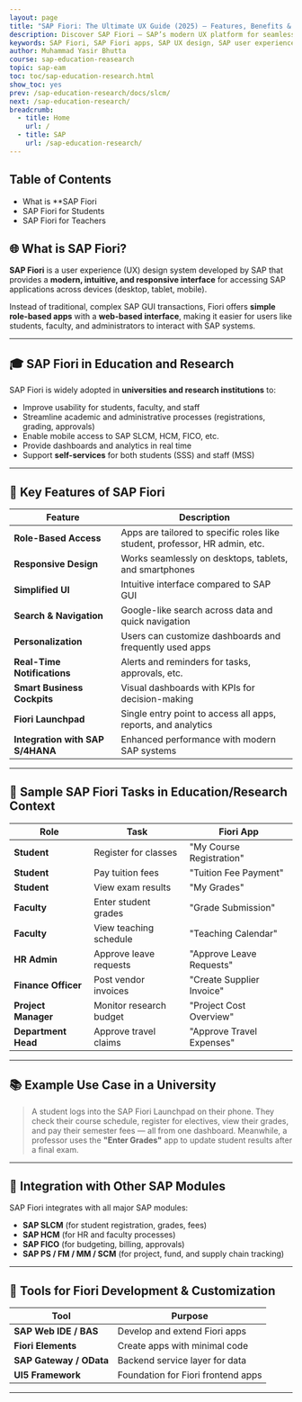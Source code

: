 ```yaml
---
layout: page
title: "SAP Fiori: The Ultimate UX Guide (2025) – Features, Benefits & Implementation"
description: Discover SAP Fiori – SAP’s modern UX platform for seamless, role-based apps. Learn key features, benefits, implementation steps, and how it enhances SAP user experience.
keywords: SAP Fiori, SAP Fiori apps, SAP UX design, SAP user experience, SAP Fiori launchpad, SAP Fiori implementation, SAP S/4HANA Fiori, SAP Fiori vs GUI, SAP Fiori best practices, Fiori app library, SAP Fiori development, role-based SAP apps, SAP mobile UX, Fiori elements, SAP Fiori analytics
author: Muhammad Yasir Bhutta
course: sap-education-reasearch
topic: sap-eam
toc: toc/sap-education-research.html
show_toc: yes
prev: /sap-education-research/docs/slcm/
next: /sap-education-research/
breadcrumb:
  - title: Home
    url: /
  - title: SAP
    url: /sap-education-research/
---
```


## Table of Contents

- What is **SAP Fiori
- SAP Fiori for Students
- SAP Fiori for Teachers

## 🌐 What is **SAP Fiori**?

**SAP Fiori** is a user experience (UX) design system developed by SAP that provides a **modern, intuitive, and responsive interface** for accessing SAP applications across devices (desktop, tablet, mobile).

Instead of traditional, complex SAP GUI transactions, Fiori offers **simple role-based apps** with a **web-based interface**, making it easier for users like students, faculty, and administrators to interact with SAP systems.

---

## 🎓 SAP Fiori in Education and Research

SAP Fiori is widely adopted in **universities and research institutions** to:

* Improve usability for students, faculty, and staff
* Streamline academic and administrative processes (registrations, grading, approvals)
* Enable mobile access to SAP SLCM, HCM, FICO, etc.
* Provide dashboards and analytics in real time
* Support **self-services** for both students (SSS) and staff (MSS)

---

## 🔑 Key Features of SAP Fiori

| Feature                          | Description                                                                 |
| -------------------------------- | --------------------------------------------------------------------------- |
| **Role-Based Access**            | Apps are tailored to specific roles like student, professor, HR admin, etc. |
| **Responsive Design**            | Works seamlessly on desktops, tablets, and smartphones                      |
| **Simplified UI**                | Intuitive interface compared to SAP GUI                                     |
| **Search & Navigation**          | Google-like search across data and quick navigation                         |
| **Personalization**              | Users can customize dashboards and frequently used apps                     |
| **Real-Time Notifications**      | Alerts and reminders for tasks, approvals, etc.                             |
| **Smart Business Cockpits**      | Visual dashboards with KPIs for decision-making                             |
| **Fiori Launchpad**              | Single entry point to access all apps, reports, and analytics               |
| **Integration with SAP S/4HANA** | Enhanced performance with modern SAP systems                                |

---

## 🧪 Sample SAP Fiori Tasks in Education/Research Context

| Role                | Task                    | Fiori App                 |
| ------------------- | ----------------------- | ------------------------- |
| **Student**         | Register for classes    | "My Course Registration"  |
| **Student**         | Pay tuition fees        | "Tuition Fee Payment"     |
| **Student**         | View exam results       | "My Grades"               |
| **Faculty**         | Enter student grades    | "Grade Submission"        |
| **Faculty**         | View teaching schedule  | "Teaching Calendar"       |
| **HR Admin**        | Approve leave requests  | "Approve Leave Requests"  |
| **Finance Officer** | Post vendor invoices    | "Create Supplier Invoice" |
| **Project Manager** | Monitor research budget | "Project Cost Overview"   |
| **Department Head** | Approve travel claims   | "Approve Travel Expenses" |

---

## 📚 Example Use Case in a University

> A student logs into the SAP Fiori Launchpad on their phone. They check their course schedule, register for electives, view their grades, and pay their semester fees — all from one dashboard.
> Meanwhile, a professor uses the **"Enter Grades"** app to update student results after a final exam.

---

## 🔄 Integration with Other SAP Modules

SAP Fiori integrates with all major SAP modules:

* **SAP SLCM** (for student registration, grades, fees)
* **SAP HCM** (for HR and faculty processes)
* **SAP FICO** (for budgeting, billing, approvals)
* **SAP PS / FM / MM / SCM** (for project, fund, and supply chain tracking)

---

## 🧰 Tools for Fiori Development & Customization

| Tool                    | Purpose                            |
| ----------------------- | ---------------------------------- |
| **SAP Web IDE / BAS**   | Develop and extend Fiori apps      |
| **Fiori Elements**      | Create apps with minimal code      |
| **SAP Gateway / OData** | Backend service layer for data     |
| **UI5 Framework**       | Foundation for Fiori frontend apps |

---
